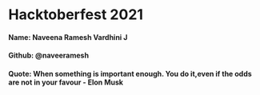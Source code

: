 # Hacktoberfest 2021

#### Name: Naveena Ramesh Vardhini J

#### Github: @naveeramesh

#### Quote: When something is important enough. You do it,even if the odds are not in your favour - Elon Musk

